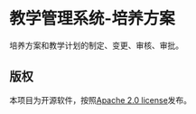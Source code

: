 # 教学管理系统-培养方案
培养方案和教学计划的制定、变更、审核、审批。

## 版权
本项目为开源软件，按照[Apache 2.0 license](http://www.apache.org/licenses/LICENSE-2.0.html)发布。
